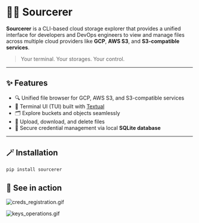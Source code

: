 # 🧙‍♂️ Sourcerer

**Sourcerer** is a CLI-based cloud storage explorer that provides a unified interface for developers and DevOps 
engineers to view and manage files across multiple cloud providers like 
**GCP**, **AWS S3**, and **S3-compatible services**.

> Your terminal. Your storages. Your control.

---

## ✨ Features

- 🔍 Unified file browser for GCP, AWS S3, and S3-compatible services  
- 🧭 Terminal UI (TUI) built with [Textual](https://github.com/Textualize/textual)  
- 🗂️ Explore buckets and objects seamlessly  
- 🔄 Upload, download, and delete files  
- 🔐 Secure credential management via local **SQLite database**  

---

## 🪄 Installation

```bash
pip install sourcerer
```


## 🔮 See in action

![creds_registration.gif](https://github.com/the-impact-craft/sourcerer/blob/main/media/creds_registration.gif?raw=true)

![keys_operations.gif](https://github.com/the-impact-craft/sourcerer/blob/main/media/keys_operations.gif?raw=true)
